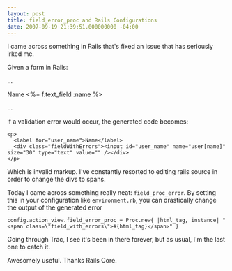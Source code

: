 ```yaml
---
layout: post
title: field_error_proc and Rails Configurations
date: 2007-09-19 21:39:51.000000000 -04:00
---
```

I came across something in Rails that's fixed an issue that has seriously irked me.

Given a form in Rails:

  ...
  <p>
    <label for="user_name">Name</label>
    <%= f.text_field :name %>
  </p>
  ...


if a validation error would occur, the generated code becomes:

    <p>
      <label for="user_name">Name</label>
      <div class="fieldWithErrors"><input id="user_name" name="user[name]" size="30" type="text" value="" /></div>
    </p>


Which is invalid markup. I've constantly resorted to editing rails source in order to change the divs to spans.

Today I came across something really neat: `field_proc_error`. By setting this in your configuration like `environment.rb`, you can drastically change the output of the generated error


    config.action_view.field_error_proc = Proc.new{ |html_tag, instance| "<span class=\"field_with_errors\">#{html_tag}</span>" }


Going through Trac, I see it's been in there forever, but as usual, I'm the last one to catch it.

Awesomely useful. Thanks Rails Core.
